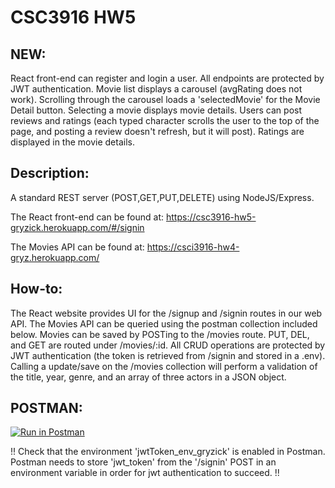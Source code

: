 # CSC3916 HW5

## NEW:
React front-end can register and login a user. All endpoints are protected by JWT authentication. Movie list displays a carousel (avgRating does not work). Scrolling through the carousel loads a 'selectedMovie' for the Movie Detail button. Selecting a movie displays movie details. Users can post reviews and ratings (each typed character scrolls the user to the top of the page, and posting a review doesn't refresh, but it will post). Ratings are displayed in the movie details.

## Description:
A standard REST server (POST,GET,PUT,DELETE) using NodeJS/Express.

The React front-end can be found at: https://csc3916-hw5-gryzick.herokuapp.com/#/signin

The Movies API can be found at: https://csci3916-hw4-gryz.herokuapp.com/

## How-to:
The React website provides UI for the /signup and /signin routes in our web API. The Movies API can be queried using the postman collection included below. Movies can be saved by POSTing to the /movies route. PUT, DEL, and GET are routed under /movies/:id. All CRUD operations are protected by JWT authentication (the token is retrieved from /signin and stored in a .env). Calling a update/save on the /movies collection will perform a validation of the title, year, genre, and an array of three actors in a JSON object.

## POSTMAN:
[![Run in Postman](https://run.pstmn.io/button.svg)](https://app.getpostman.com/run-collection/c9ada6ea34ca9d5d50b2?action=collection%2Fimport#?env%5BjwtToken_env_gryzick%5D=W3sia2V5Ijoiand0X3Rva2VuIiwidmFsdWUiOiJ0b2tlbiBoZXJlIiwiZW5hYmxlZCI6dHJ1ZSwidHlwZSI6InRleHQiLCJzZXNzaW9uVmFsdWUiOiJKV1QuLi4iLCJzZXNzaW9uSW5kZXgiOjB9XQ==)

!! Check that the environment 'jwtToken_env_gryzick' is enabled in Postman. Postman needs to store 'jwt_token' from the '/signin' POST in an environment variable in order for jwt authentication to succeed. !!

